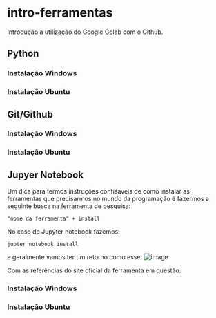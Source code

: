 # intro-ferramentas
Introdução a utilização do Google Colab com o Github.

## Python

### Instalação Windows

### Instalação Ubuntu

## Git/Github

### Instalação Windows

### Instalação Ubuntu

## Jupyer Notebook

Um dica para termos instruções confiśaveis de como instalar as ferramentas que precisarmos no mundo da programação é fazermos a seguinte busca na ferramenta de pesquisa:

```
"nome da ferramenta" + install
```

No caso do Jupyter notebook fazemos:
```
jupter notebook install
```

e geralmente vamos ter um retorno como esse:
![image](https://user-images.githubusercontent.com/9660774/233454594-19a073cc-96bf-4fab-a9fa-66899a4d1234.png)

Com as referências do site oficial da ferramenta em questão.

### Instalação Windows

### Instalação Ubuntu

